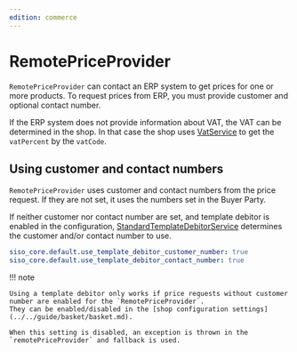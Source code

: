 ```yaml
---
edition: commerce
---
```


# RemotePriceProvider

`RemotePriceProvider` can contact an ERP system to get prices for one or more products.
To request prices from ERP, you must provide customer and optional contact number.

If the ERP system does not provide information about VAT, the VAT can be determined in the shop.
In that case the shop uses [VatService](../pricing/price_api/localvatservice.md) to get the `vatPercent` by the `vatCode`.

## Using customer and contact numbers

`RemotePriceProvider` uses customer and contact numbers from the price request.
If they are not set, it uses the numbers set in the Buyer Party.

If neither customer nor contact number are set, and template debitor is enabled in the configuration,
[StandardTemplateDebitorService](../pricing/price_api/standardtemplatedebitorservice.md) determines the customer and/or contact number to use.

``` yaml
siso_core.default.use_template_debitor_customer_number: true
siso_core.default.use_template_debitor_contact_number: true
```

!!! note

    Using a template debitor only works if price requests without customer number are enabled for the `RemotePriceProvider`.
    They can be enabled/disabled in the [shop configuration settings](../../guide/basket/basket.md).

    When this setting is disabled, an exception is thrown in the `remotePriceProvider` and fallback is used.
